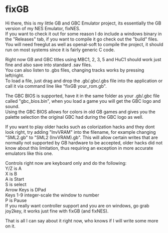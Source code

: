 # fixGB
Hi there, this is my little GB and GBC Emulator project, its essentially the GB version of my NES Emulator, fixNES.  
If you want to check it out for some reason I do include a windows binary in the "Releases" tab, if you want to compile it go check out the "build" files.  
You will need freeglut as well as openal-soft to compile the project, it should run on most systems since it is fairly generic C code.    

Right now GB and GBC titles using MBC1, 2, 3, 5 and HuC1 should work just fine and also save into standard .sav files.  
You can also listen to .gbs files, changing tracks works by pressing left/right.  
To load a file, just drag and drop the .gb/.gbc/.gbs file into the application or call it via command line like "fixGB your_rom.gb".    

The GBC BIOS is supported, have it in the same folder as your .gb/.gbc file called "gbc_bios.bin", when you load a game you will get the GBC logo and sound.  
Using the GBC BIOS allows for colors in old GB games and gives you the palette selection the original GBC had during the GBC logo as well.    

If you want to play older hacks such as colorization hacks and they dont look right, try adding "InvVRAM" into the filename, for example changing  
"SML2.gb" to "SML2 (InvVRAM).gb". This will allow certain writes that are normally not supported by GB hardware to be accepted, older hacks did not  
know about this limitation, thus requiring an exception in more accurate emulators like this one.    

Controls right now are keyboard only and do the following:  
Y/Z is A  
X is B  
A is Start  
S is select  
Arrow Keys is DPad  
Keys 1-9 integer-scale the window to number  
P is Pause  
If you really want controller support and you are on windows, go grab joy2key, it works just fine with fixGB (and fixNES).    

That is all I can say about it right now, who knows if I will write some more on it.  